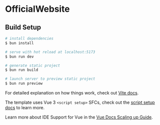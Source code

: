 # OfficialWebsite

## Build Setup

```bash
# install dependencies
$ bun install

# serve with hot reload at localhost:5173
$ bun run dev

# generate static project
$ bun run build

# launch server to preview static project
$ bun run preview
```

For detailed explanation on how things work, check out [Vite docs](https://vuejs.org).

The template uses Vue 3 `<script setup>` SFCs, check out the [script setup docs](https://v3.vuejs.org/api/sfc-script-setup.html#sfc-script-setup) to learn more.

Learn more about IDE Support for Vue in the [Vue Docs Scaling up Guide](https://vuejs.org/guide/scaling-up/tooling.html#ide-support).
